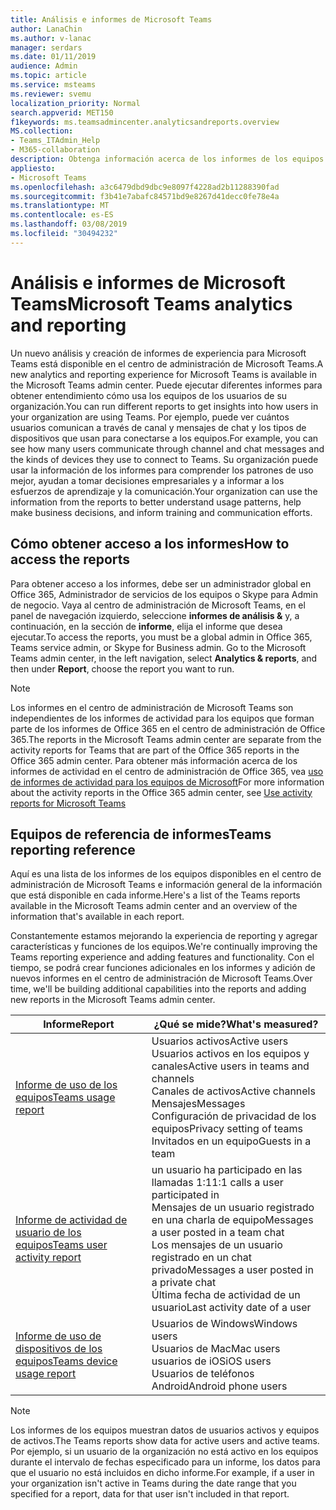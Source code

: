 ```yaml
---
title: Análisis e informes de Microsoft Teams
author: LanaChin
ms.author: v-lanac
manager: serdars
ms.date: 01/11/2019
audience: Admin
ms.topic: article
ms.service: msteams
ms.reviewer: svemu
localization_priority: Normal
search.appverid: MET150
f1keywords: ms.teamsadmincenter.analyticsandreports.overview
MS.collection:
- Teams_ITAdmin_Help
- M365-collaboration
description: Obtenga información acerca de los informes de los equipos que están disponibles en el centro de administración de Microsoft Teams.
appliesto:
- Microsoft Teams
ms.openlocfilehash: a3c6479dbd9dbc9e8097f4228ad2b11288390fad
ms.sourcegitcommit: f3b41e7abafc84571bd9e8267d41decc0fe78e4a
ms.translationtype: MT
ms.contentlocale: es-ES
ms.lasthandoff: 03/08/2019
ms.locfileid: "30494232"
---
```

# <a name="microsoft-teams-analytics-and-reporting"></a><span data-ttu-id="317b4-103">Análisis e informes de Microsoft Teams</span><span class="sxs-lookup"><span data-stu-id="317b4-103">Microsoft Teams analytics and reporting</span></span>

<span data-ttu-id="317b4-104">Un nuevo análisis y creación de informes de experiencia para Microsoft Teams está disponible en el centro de administración de Microsoft Teams.</span><span class="sxs-lookup"><span data-stu-id="317b4-104">A new analytics and reporting experience for Microsoft Teams is available in the Microsoft Teams admin center.</span></span> <span data-ttu-id="317b4-105">Puede ejecutar diferentes informes para obtener entendimiento cómo usa los equipos de los usuarios de su organización.</span><span class="sxs-lookup"><span data-stu-id="317b4-105">You can run different reports to get insights into how users in your organization are using Teams.</span></span> <span data-ttu-id="317b4-106">Por ejemplo, puede ver cuántos usuarios comunican a través de canal y mensajes de chat y los tipos de dispositivos que usan para conectarse a los equipos.</span><span class="sxs-lookup"><span data-stu-id="317b4-106">For example, you can see how many users communicate through channel and chat messages and the kinds of devices they use to connect to Teams.</span></span> <span data-ttu-id="317b4-107">Su organización puede usar la información de los informes para comprender los patrones de uso mejor, ayudan a tomar decisiones empresariales y a informar a los esfuerzos de aprendizaje y la comunicación.</span><span class="sxs-lookup"><span data-stu-id="317b4-107">Your organization can use the information from the reports to better understand usage patterns, help make business decisions, and inform training and communication efforts.</span></span>

## <a name="how-to-access-the-reports"></a><span data-ttu-id="317b4-108">Cómo obtener acceso a los informes</span><span class="sxs-lookup"><span data-stu-id="317b4-108">How to access the reports</span></span>

<span data-ttu-id="317b4-109">Para obtener acceso a los informes, debe ser un administrador global en Office 365, Administrador de servicios de los equipos o Skype para Admin de negocio.  Vaya al centro de administración de Microsoft Teams, en el panel de navegación izquierdo, seleccione **informes de análisis &** y, a continuación, en la sección de **informe**, elija el informe que desea ejecutar.</span><span class="sxs-lookup"><span data-stu-id="317b4-109">To access the reports, you must be a global admin in Office 365, Teams service admin, or Skype for Business admin.  Go to the Microsoft Teams admin center, in the left navigation, select **Analytics & reports**, and then under **Report**, choose the report you want to run.</span></span>

> [!NOTE]
> <span data-ttu-id="317b4-110">Los informes en el centro de administración de Microsoft Teams son independientes de los informes de actividad para los equipos que forman parte de los informes de Office 365 en el centro de administración de Office 365.</span><span class="sxs-lookup"><span data-stu-id="317b4-110">The reports in the Microsoft Teams admin center are separate from the activity reports for Teams that are part of the Office 365 reports in the Office 365 admin center.</span></span> <span data-ttu-id="317b4-111">Para obtener más información acerca de los informes de actividad en el centro de administración de Office 365, vea [uso de informes de actividad para los equipos de Microsoft](../teams-activity-reports.md)</span><span class="sxs-lookup"><span data-stu-id="317b4-111">For more information about the activity reports in the Office 365 admin center, see [Use activity reports for Microsoft Teams](../teams-activity-reports.md)</span></span>

## <a name="teams-reporting-reference"></a><span data-ttu-id="317b4-112">Equipos de referencia de informes</span><span class="sxs-lookup"><span data-stu-id="317b4-112">Teams reporting reference</span></span>

<span data-ttu-id="317b4-113">Aquí es una lista de los informes de los equipos disponibles en el centro de administración de Microsoft Teams e información general de la información que está disponible en cada informe.</span><span class="sxs-lookup"><span data-stu-id="317b4-113">Here's a list of the Teams reports available in the Microsoft Teams admin center and an overview of the information that's available in each report.</span></span>

<span data-ttu-id="317b4-114">Constantemente estamos mejorando la experiencia de reporting y agregar características y funciones de los equipos.</span><span class="sxs-lookup"><span data-stu-id="317b4-114">We're continually improving the Teams reporting experience and adding features and functionality.</span></span> <span data-ttu-id="317b4-115">Con el tiempo, se podrá crear funciones adicionales en los informes y adición de nuevos informes en el centro de administración de Microsoft Teams.</span><span class="sxs-lookup"><span data-stu-id="317b4-115">Over time, we'll be building additional capabilities into the reports and adding new reports in the Microsoft Teams admin center.</span></span>

|<span data-ttu-id="317b4-116">Informe</span><span class="sxs-lookup"><span data-stu-id="317b4-116">Report</span></span>  |<span data-ttu-id="317b4-117">¿Qué se mide?</span><span class="sxs-lookup"><span data-stu-id="317b4-117">What's measured?</span></span> |
|---------|---------|
|[<span data-ttu-id="317b4-118">Informe de uso de los equipos</span><span class="sxs-lookup"><span data-stu-id="317b4-118">Teams usage report</span></span>](teams-usage-report.md)  |  <span data-ttu-id="317b4-119">Usuarios activos</span><span class="sxs-lookup"><span data-stu-id="317b4-119">Active users</span></span><br/><span data-ttu-id="317b4-120">Usuarios activos en los equipos y canales</span><span class="sxs-lookup"><span data-stu-id="317b4-120">Active users in teams and channels</span></span><br/><span data-ttu-id="317b4-121">Canales de activos</span><span class="sxs-lookup"><span data-stu-id="317b4-121">Active channels</span></span><br/><span data-ttu-id="317b4-122">Mensajes</span><span class="sxs-lookup"><span data-stu-id="317b4-122">Messages</span></span><br/><span data-ttu-id="317b4-123">Configuración de privacidad de los equipos</span><span class="sxs-lookup"><span data-stu-id="317b4-123">Privacy setting of  teams</span></span><br/><span data-ttu-id="317b4-124">Invitados en un equipo</span><span class="sxs-lookup"><span data-stu-id="317b4-124">Guests in a team</span></span>   |
|[<span data-ttu-id="317b4-125">Informe de actividad de usuario de los equipos</span><span class="sxs-lookup"><span data-stu-id="317b4-125">Teams user activity report</span></span>](user-activity-report.md)  |  <span data-ttu-id="317b4-126">un usuario ha participado en las llamadas 1:1</span><span class="sxs-lookup"><span data-stu-id="317b4-126">1:1 calls a user participated in</span></span><br/><span data-ttu-id="317b4-127">Mensajes de un usuario registrado en una charla de equipo</span><span class="sxs-lookup"><span data-stu-id="317b4-127">Messages a user posted in a team chat</span></span><br/><span data-ttu-id="317b4-128">Los mensajes de un usuario registrado en un chat privado</span><span class="sxs-lookup"><span data-stu-id="317b4-128">Messages a user posted in a private chat</span></span><br/><span data-ttu-id="317b4-129">Última fecha de actividad de un usuario</span><span class="sxs-lookup"><span data-stu-id="317b4-129">Last activity date of a user</span></span>     |
|[<span data-ttu-id="317b4-130">Informe de uso de dispositivos de los equipos</span><span class="sxs-lookup"><span data-stu-id="317b4-130">Teams device usage report</span></span>](device-usage-report.md)   |  <span data-ttu-id="317b4-131">Usuarios de Windows</span><span class="sxs-lookup"><span data-stu-id="317b4-131">Windows users</span></span><br/><span data-ttu-id="317b4-132">Usuarios de Mac</span><span class="sxs-lookup"><span data-stu-id="317b4-132">Mac users</span></span><br/><span data-ttu-id="317b4-133">usuarios de iOS</span><span class="sxs-lookup"><span data-stu-id="317b4-133">iOS users</span></span><br/><span data-ttu-id="317b4-134">Usuarios de teléfonos Android</span><span class="sxs-lookup"><span data-stu-id="317b4-134">Android phone users</span></span>     |

> [!NOTE]
> <span data-ttu-id="317b4-135">Los informes de los equipos muestran datos de usuarios activos y equipos de activos.</span><span class="sxs-lookup"><span data-stu-id="317b4-135">The Teams reports show data for active users and active teams.</span></span> <span data-ttu-id="317b4-136">Por ejemplo, si un usuario de la organización no está activo en los equipos durante el intervalo de fechas especificado para un informe, los datos para que el usuario no está incluidos en dicho informe.</span><span class="sxs-lookup"><span data-stu-id="317b4-136">For example, if a user in your organization isn't active in Teams during the date range that you specified for a report, data for that user isn't included in that report.</span></span>
